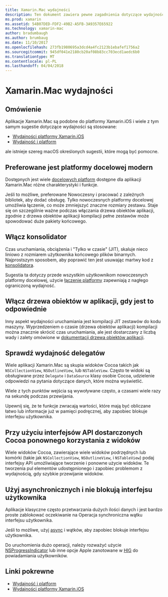 ```yaml
---
title: Xamarin.Mac wydajności
description: Ten dokument zawiera pewne zagadnienia dotyczące wydajności dla aplikacji Xamarin.Mac.
ms.prod: xamarin
ms.assetid: 54B07DED-FDF2-49B2-A5FB-3A9357E65922
ms.technology: xamarin-mac
author: bradumbaugh
ms.author: brumbaug
ms.date: 11/10/2017
ms.openlocfilehash: 273fb1980695a3dcd4a4fc2123b1ebafef1756a2
ms.sourcegitcommit: 945df041e2180cb20af08b83cc703ecd1aedc6b0
ms.translationtype: MT
ms.contentlocale: pl-PL
ms.lasthandoff: 04/04/2018
---
```

# <a name="xamarinmac-performance"></a>Xamarin.Mac wydajności

## <a name="overview"></a>Omówienie

Aplikacje Xamarin.Mac są podobne do platformy Xamarin.iOS i wiele z tym samym sugestie dotyczące wydajności są stosowane:

- [Wydajności platformy Xamarin.iOS](~/ios/deploy-test/performance.md)
- [Wydajność i platform](~/cross-platform/deploy-test/memory-perf-best-practices.md)

ale istnieje szereg macOS określonych sugestii, które mogą być pomocne.

## <a name="prefer-modern-target-framework"></a>Preferowane jest platformy docelowej modern

Dostępnych jest wiele [docelowych platform](~/mac/platform/target-framework.md) dostępne dla aplikacji Xamarin.Mac różne charakterystyki i funkcje.

Jeśli to możliwe, preferowane Nowoczesny i pracować z zależnych bibliotek, aby dodać obsługę. Tylko nowoczesnych platformy docelowej umożliwia łączenie, co może zmniejszyć znaczne rozmiary zestawu. Staje się on szczególnie ważne podczas włączania drzewa obiektów aplikacji, zgodnie z drzewa obiektów aplikacji kompilacji pełne zestawów może spowodować duże pakiety końcowego.

## <a name="enable-the-linker"></a>Włącz konsolidator

Czas uruchamiania, obciążenia i "Tylko w czasie" (JIT), skaluje nieco liniowo z rozmiarem użytkownika końcowego plików binarnych. Najprostszym sposobem, aby poprawić ten jest usuwając martwy kod z [konsolidatora](~/mac/deploy-test/linker.md).

Sugestia ta dotyczy przede wszystkim użytkownikom nowoczesnych platformy docelowej, użycie [łączenie platformy](~/mac/deploy-test/linker.md) zapewniają z nagłego ograniczoną wydajność.

## <a name="enable-aot-when-appropriate"></a>Włącz drzewa obiektów w aplikacji, gdy jest to odpowiednie

Inny aspekt wydajności uruchamiania jest kompilacji JIT zestawów do kodu maszyny. Wyprzedzeniem o czasie (drzewa obiektów aplikacji) kompilacji można znacznie skrócić czas uruchamiania, ale jest dostarczany z liczbą wady i zalety omówione w [dokumentacji drzewa obiektów aplikacji](~/mac/internals/aot.md).

## <a name="ensure-performant-delegates"></a>Sprawdź wydajność delegatów

Wiele aplikacji Xamarin.Mac są skupia widoków Cocoa takich jak `NSCollectionView`, `NSOutlineView`, lub `NSTableView`. Często te widoki są obsługiwane przez `Delegate` i `DataSource` klasy osobie Cocoa, udzielenie odpowiedzi na pytania dotyczące danych, które można wyświetlić.

Wiele z tych punktów wejścia są wywoływane często, a czasami wiele razy na sekundę podczas przewijania.

Upewnij się, że te funkcje zwracają wartości, które mają być obliczane łatwo lub informacje już w pamięci podręcznej, aby zapobiec blokuje interfejsu użytkownika.

## <a name="use-cocoa-provided-apis-for-reusing-views"></a>Przy użyciu interfejsów API dostarczonych Cocoa ponownego korzystania z widoków

Wiele widoków Cocoa, zawierające wiele widoków podrzędnych lub komórki (takie jak `NSCollectionView`, `NSOutlineView`, i `NSTableView`) podaj interfejsy API umożliwiające tworzenie i ponowne użycie widoków. Te tworzenia pul elementów udostępnionego i zapobiec problemom z wydajnością, gdy szybkie przewijanie widoków.

## <a name="use-async-and-do-not-block-the-ui"></a>Użyj asynchronicznych i nie blokują interfejsu użytkownika

Aplikacje klasyczne często przetwarzania dużych ilości danych i jest bardzo proste zablokować oczekiwanie na Operacja synchroniczna wątku interfejsu użytkownika.

Jeśli to możliwe, użyj [async](~/cross-platform/platform/async.md) i wątków, aby zapobiec blokuje interfejsu użytkownika.

Do uruchomienia dużo operacji, należy rozważyć użycie [NSProgressIndicator](https://developer.xamarin.com/samples/mac/ProgressBarExample/) lub inne opcje Apple zanotowane w [HIG](https://developer.apple.com/macos/human-interface-guidelines/indicators/progress-indicators/) do powiadamiania użytkowników.


## <a name="related-links"></a>Linki pokrewne

- [Wydajność i platform](~/cross-platform/deploy-test/memory-perf-best-practices.md)
- [Wydajności platformy Xamarin.iOS](~/ios/deploy-test/performance.md)
